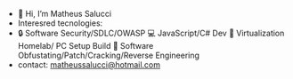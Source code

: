 - 👋 Hi, I’m Matheus Salucci
- Interesred tecnologies:
-   :lock: Software Security/SDLC/OWASP
    :computer: JavaScript/C# Dev
    :wrench: Virtualization Homelab/ PC Setup Build
    :key: Software Obfustating/Patch/Cracking/Reverse Engineering
- contact: matheussalucci@hotmail.com
